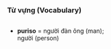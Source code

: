 ### Từ vựng (Vocabulary)

<div style="column-count:2;">
    <ul>
        <li><strong>puriso</strong> = người đàn ông (man); người (person)</li>
    </ul>
</div>